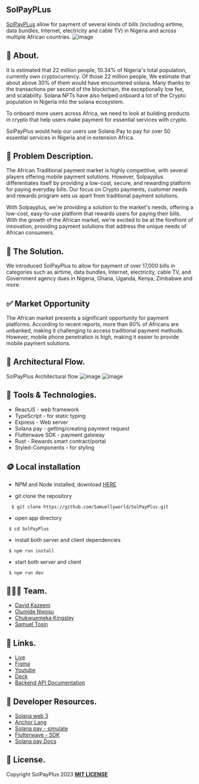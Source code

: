 ## SolPayPLus
[SolPayPLus](https://solpayplus.com.ng/) allow for payment of several kinds of bills (including airtime, data bundles, Internet, electricity and cable TV) in Nigeria and across multiple African countries.
![image](https://i.postimg.cc/VkkVqwDt/Pay-Bills-Graphics.jpg)

## 🎉 About.
It is estimated that 22 million people, 10.34% of Nigeria's total population, currently own cryptocurrency. Of those 22 million people, We estimate that about above 30% of them would have encountered solana. Many thanks to the transactions per second of the blockchain, the exceptionally low fee, and scalability. Solana NFTs have also helped onboard a lot of the Crypto population in Nigeria into the solana ecosystem.

To onboard more users across Africa, we need to look at building products in crypto that help users make payment for essential services with crypto.

SolPayPlus would help our users use Solana Pay to pay for over 50 essential services in Nigeria and in extension Africa.

## 💫 Problem Description.
The African Traditional payment market is highly
competitive, with several players offering mobile payment
solutions. However, Solpayplus differentiates itself by
providing a low-cost, secure, and rewarding platform for
paying everyday bills. Our focus on Crypto payments,
customer needs and rewards program sets us apart from
traditional payment solutions.

With Solpayplus, we're providing a solution to the market's needs,
offering a low-cost, easy-to-use platform that rewards users for
paying their bills. With the growth of the African market, we're
excited to be at the forefront of innovation, providing payment
solutions that address the unique needs of African consumers.

## 🚀 The Solution.
We introduced SolPayPlus to allow for payment of
over 17,000 bills in categories such as airtime, data
bundles, Internet, electricity, cable TV, and
Government agency dues in Nigeria, Ghana, Uganda,
Kenya, Zimbabwe and more.

## ✅ Market Opportunity
The African market presents a significant opportunity for payment
platforms. According to recent reports, more than 60% of Africans
are unbanked, making it challenging to access traditional payment
methods. However, mobile phone penetration is high, making it
easier to provide mobile payment solutions.

## 🔄 Architectural Flow.
 SolPayPlus Architectural flow
 ![image](https://i.postimg.cc/WpCZ6cjy/flow-1.jpg)
 ![image](https://i.postimg.cc/WzgMCsPX/architecture.jpg)

 ## 🤖 Tools & Technologies.
 - ReactJS - web framework
 - TypeScript - for static typing
 - Express - Web server
 - Solana pay - getting/creating payment request
 - Flutterwave SDK - payment gateway
 - Rust - Rewards smart contract/portal
 - Styled-Components - for styling

## 🪙 Local installation
* NPM and Node installed, download [HERE](https://phoenixnap.com/kb/install-node-js-npm-on-windows)

* git clone the repository

```
  $ git clone https://github.com/Samuellyworld/SolPayPlus.git
```
- open app directory

```
 $ cd SolPayPlus
```

- install both server and client dependencies

```
 $ npm run install
```

- start both server and client
```
 $ npm run dev
```

## 👨🏼‍🍳 Team.
- [David Kazeem](https://github.com/davonjagah)
- [Olumide Nwosu](https://github.com/olumidayy)
- [Chukwuemeka Kingsley](https://github.com/ChukwuemekaKingsley)
- [Samuel Tosin](https://github.com/Samuellyworld)

## 🔗 Links.
- [Live](https://solpayplus.com.ng/)
- [Figma](https://www.figma.com/file/P7Oib9qWpMn3oJS2e2yN6f/Solana-Grizzlython-Hackathon?node-id=118%3A633&t=eubfdLbZQv1n7mEQ-0)
- [Youtube](https://youtu.be/2AQzXtQSEpg)
- [Deck](https://drive.google.com/file/d/1rC5w5ZAS4qQoLiG1-ThcEB3hWFnkksN_/view?usp=sharing)
- [Backend API Documentation](https://documenter.getpostman.com/view/9070802/2s93JnU6dp)

## 📃 Developer Resources.
- [Solana web 3](https://solana-labs.github.io/solana-web3.js/)
- [Anchor Lang](https://www.anchor-lang.com/)
- [Solana pay - simulate](https://github.com/solana-labs/solana-pay/blob/master/core/example/payment-flow-merchant/simulateWalletInteraction.ts)
- [Flutterwave - SDK](https://developer.flutterwave.com/docs/making-payments/bill-payments/)
- [Solana pay Docs](https://docs.solanapay.com/)


## 🪪 License.
Copyright SolPayPlus 2023 [**MIT LICENSE**](/LICENSE)


